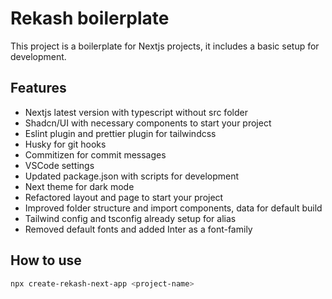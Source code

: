 # Rekash boilerplate

This project is a boilerplate for Nextjs projects, it includes a basic setup for development.

## Features

- Nextjs latest version with typescript without src folder
- Shadcn/UI with necessary components to start your project
- Eslint plugin and prettier plugin for tailwindcss
- Husky for git hooks
- Commitizen for commit messages
- VSCode settings
- Updated package.json with scripts for development
- Next theme for dark mode
- Refactored layout and page to start your project
- Improved folder structure and import components, data for default build
- Tailwind config and tsconfig already setup for alias
- Removed default fonts and added Inter as a font-family

## How to use

```bash
npx create-rekash-next-app <project-name>
```
